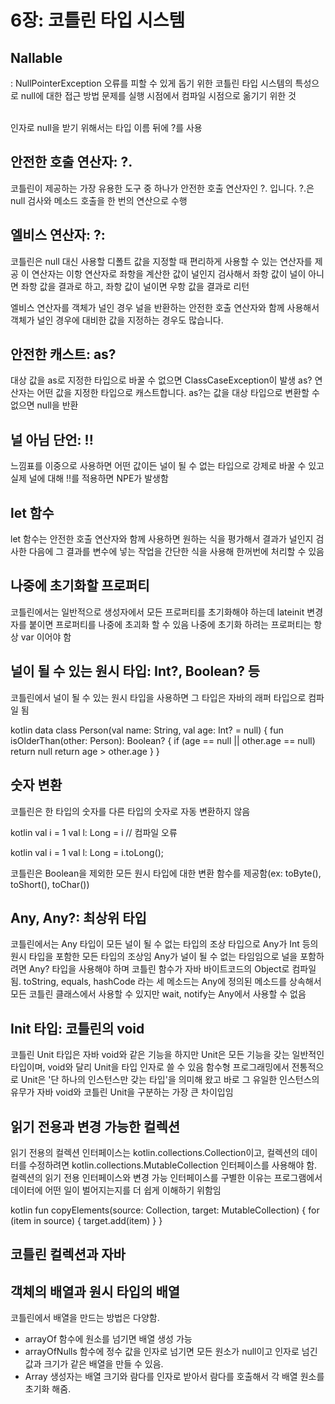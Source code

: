 # 6장: 코틀린 타입 시스템

## Nallable

: NullPointerException 오류를 피할 수 있게 돕기 위한 코틀린 타입 시스템의 특성으로 null에 대한 접근 방법 문제를 실행 시점에서 컴파일 시점으로 옮기기 위한 것
<br> <br>

인자로 null을 받기 위해서는 타입 이름 뒤에 ?를 사용

## 안전한 호출 연산자: ?.

코틀린이 제공하는 가장 유용한 도구 중 하나가 안전한 호출 연산자인 ?. 입니다. ?.은 null 검사와 메소드 호출을 한 번의 연산으로 수행

## 엘비스 연산자: ?:

코틀린은 null 대신 사용할 디폴트 값을 지정할 때 편리하게 사용할 수 있는 연산자를 제공
이 연산자는 이항 연산자로 좌항을 계산한 값이 널인지 검사해서 좌항 값이 널이 아니면 좌항 값을 결과로 하고, 좌항 값이 널이면 우항 값을 결과로 리턴

엘비스 연산자를 객체가 널인 경우 널을 반환하는 안전한 호출 연산자와 함께 사용해서 객체가 널인 경우에 대비한 값을 지정하는 경우도 많습니다.

## 안전한 캐스트: as?

대상 값을 as로 지정한 타입으로 바꿀 수 없으면 ClassCaseException이 발생
as? 연산자는 어떤 값을 지정한 타입으로 캐스트합니다. as?는 값을 대상 타입으로 변환할 수 없으면 null을 반환

## 널 아님 단언: !!

느낌표를 이중으로 사용하면 어떤 값이든 널이 될 수 없는 타입으로 강제로 바꿀 수 있고 실제 널에 대해 !!를 적용하면 NPE가 발생함


## let 함수

let 함수는 안전한 호출 연산자와 함께 사용하면 원하는 식을 평가해서 결과가 널인지 검사한 다음에 그 결과를 변수에 넣는 작업을 간단한 식을 사용해 한꺼번에 처리할 수 있음


## 나중에 초기화할 프로퍼티

코틀린에서는 일반적으로 생성자에서 모든 프로퍼티를 초기화해야 하는데 lateinit 변경자를 붙이면 프로퍼티를 나중에 초괴화 할 수 있음
나중에 초기화 하려는 프로퍼티는 항상 var 이어야 함

## 널이 될 수 있는 원시 타입: Int?, Boolean? 등

코틀린에서 널이 될 수 있는 원시 타입을 사용하면 그 타입은 자바의 래퍼 타입으로 컴파일 됨

kotlin
data class Person(val name: String, val age: Int? = null) {
    fun isOlderThan(other: Person): Boolean? {
        if (age == null || other.age == null) return null
        return age > other.age
    }
}


## 숫자 변환

코틀린은 한 타입의 숫자를 다른 타입의 숫자로 자동 변환하지 않음

kotlin
val i = 1
val l: Long = i  // 컴파일 오류


kotlin
val i = 1
val l: Long = i.toLong();

코틀린은 Boolean을 제외한 모든 원시 타입에 대한 변환 함수를 제공함(ex: toByte(), toShort(), toChar())

## Any, Any?: 최상위 타입
코틀린에서는 Any 타입이 모든 널이 될 수 없는 타입의 조상 타입으로 Any가 Int 등의 원시 타입을 포함한 모든 타입의 조상임
Any가 널이 될 수 없는 타임임으로 널을 포함하려면 Any? 타입을 사용해야 하며 코틀린 함수가 자바 바이트코드의 Object로 컴파일 됨.
toString, equals, hashCode 라는 세 메소드는 Any에 정의된 메소드를 상속해서 모든 코틀린 클래스에서 사용할 수 있지만 wait, notify는 Any에서 사용할 수 없음

## Init 타입: 코틀린의 void

코틀린 Unit 타입은 자바 void와 같은 기능을 하지만 Unit은 모든 기능을 갖는 일반적인 타입이며, void와 달리 Unit을 타입 인자로 쓸 수 있음
함수형 프로그래밍에서 전통적으로 Unit은 '단 하나의 인스턴스만 갖는 타입'을 의미해 왔고 바로 그 유일한 인스턴스의 유무가 자바 void와 코틀린 Unit을 구분하는 가장 큰 차이입임

## 읽기 전용과 변경 가능한 컬렉션

읽기 전용의 컬렉션 인터페이스는 kotlin.collections.Collection이고, 컬렉션의 데이터를 수정하려면 kotlin.collections.MutableCollection 인터페이스를 사용해야 함.
컬렉션의 읽기 전용 인터페이스와 변경 가능 인터페이스를 구별한 이유는 프로그램에서 데이터에 어떤 일이 벌어지는지를 더 쉽게 이해하기 위함임

kotlin
fun <T> copyElements(source: Collection<T>, target: MutableCollection<T>) {
    for (item in source) {
        target.add(item)
    }
}



## 코틀린 컬렉션과 자바

## 객체의 배열과 원시 타입의 배열

코틀린에서 배열을 만드는 방법은 다양함.

- arrayOf 함수에 원소를 넘기면 배열 생성 가능
- arrayOfNulls 함수에 정수 값을 인자로 넘기면 모든 원소가 null이고 인자로 넘긴 값과 크기가 같은 배열을 만들 수 있음.
- Array 생성자는 배열 크기와 람다를 인자로 받아서 람다를 호출해서 각 배열 원소를 초기화 해줌.
